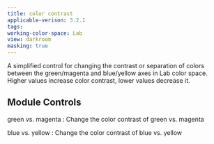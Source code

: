```yaml
---
title: color contrast
applicable-verison: 3.2.1
tags: 
working-color-space: Lab
view: darkroom
masking: true
---
```


A simplified control for changing the contrast or separation of colors between the green/magenta and blue/yellow axes in Lab color space. Higher values increase color contrast, lower values decrease it.

## Module Controls

green vs. magenta
: Change the color contrast of green vs. magenta

blue vs. yellow
: Change the color contrast of blue vs. yellow